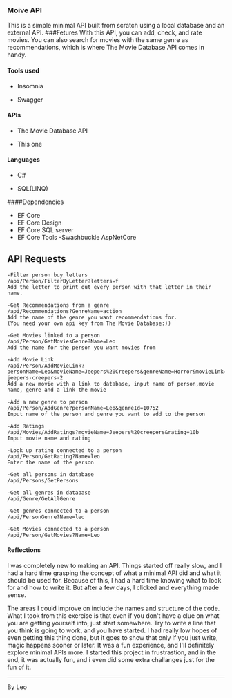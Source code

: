 ### Moive API 
This is a simple minimal API built from scratch using a local database and an external API.
###Fetures
With this API, you can add, check, and rate movies. You can also search for movies with the same genre as recommendations, which is where The Movie Database API comes in handy.

#### Tools used 

- Insomnia

- Swagger

#### APIs

- The Movie Database API

- This one

#### Languages

- C#

- SQL(LINQ)

####Dependencies

- EF Core
- EF Core Design
- EF Core SQL server
- EF Core Tools
 -Swashbuckle AspNetCore


## API Requests
```
-Filter person buy letters
/api/Person/FilterByLetter?letters=f
Add the letter to print out every person with that letter in their name.
```
```
-Get Recommendations from a genre
/api/Recommendations?GenreName=action
Add the name of the genre you want recommendations for.
(You need your own api key from The Movie Database:))
```
```
-Get Movies linked to a person
/api/Person/GetMoviesGenre?Name=Leo
Add the name for the person you want movies from
```
```
-Add Movie Link
/api/Person/AddMovieLink?personName=Leo&movieName=Jeepers%20Creepers&genreName=Horror&movieLink=https%3A%2F%2Fwww.themoviedb.org%2Fmovie%2F11351-jeepers-creepers-2
Add a new movie with a link to database, input name of person,movie name, genre and a link the movie
```
```
-Add a new genre to person
/api/Person/AddGenre?personName=Leo&genreId=10752
Input name of the person and genre you want to add to the person
```
```
-Add Ratings
/api/Movies/AddRatings?movieName=Jeepers%20creepers&rating=10b
Input movie name and rating
```
```
-Look up rating connected to a person
/api/Person/GetRating?Name=leo
Enter the name of the person
```
```
-Get all persons in database
/api/Persons/GetPersons
```
```
-Get all genres in database
/api/Genre/GetAllGenre
```
```
-Get genres connected to a person
/api/PersonGenre?Name=leo
```
```
-Get Movies connected to a person
/api/Person/GetMovies?Name=Leo
```

#### Reflections
I was completely new to making an API. Things started off really slow, and I had a hard time grasping the concept of what a minimal API did and what it should be used for. Because of this, I had a hard time knowing what to look for and how to write it. But after a few days, I clicked and everything made sense.

The areas I could improve on include the names and structure of the code. What I took from this exercise is that even if you don't have a clue on what you are getting yourself into, just start somewhere. Try to write a line that you think is going to work, and you have started. I had really low hopes of even getting this thing done, but it goes to show that only if you just write, magic happens sooner or later. It was a fun experience, and I'll definitely explore minimal APIs more. I started this project in frustrastion, and in the end, it was actually fun, and i even did some extra challanges just for the fun of it.


---

By Leo
